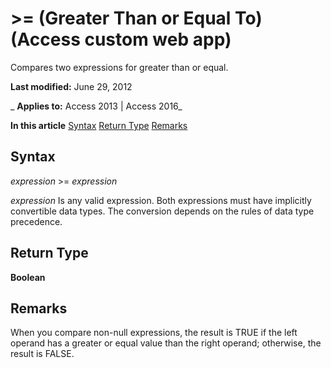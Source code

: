 
# >= (Greater Than or Equal To) (Access custom web app)
Compares two expressions for greater than or equal.

 **Last modified:** June 29, 2012

 _ **Applies to:** Access 2013 | Access 2016_

 **In this article**
[Syntax](#sectionSection0)
[Return Type](#sectionSection1)
[Remarks](#sectionSection2)



## Syntax
<a name="sectionSection0"> </a>

 _expression_ >= _expression_

 _expression_ Is any valid expression. Both expressions must have implicitly convertible data types. The conversion depends on the rules of data type precedence.


## Return Type
<a name="sectionSection1"> </a>

 **Boolean**


## Remarks
<a name="sectionSection2"> </a>

When you compare non-null expressions, the result is TRUE if the left operand has a greater or equal value than the right operand; otherwise, the result is FALSE.

